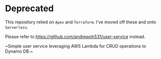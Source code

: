 # Deprecated

This repository relied on `Apex` and `Terraform`. I've moved off these and onto `Serverless`. 

Please refer to https://github.com/andrewoh531/user-service instead.

~Simple user service leveraging AWS Lambda for CRUD operations to Dynamo DB.~

